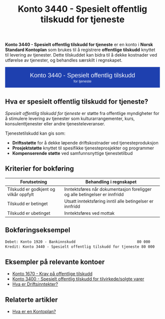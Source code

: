 ﻿---
title: "Konto 3440 - Spesielt offentlig tilskudd for tjeneste"
seoTitle: "Konto 3440 | Offentlig tilskudd for tjenester | Kontoplan"
description: "Konto 3440 i Norsk Standard Kontoplan brukes for å føre spesielt offentlig tilskudd knyttet til tjenester. Les om definisjon, kriterier, bokføring og relaterte kontoer."
summary: "Hva konto 3440 brukes til ved offentlige tilskudd for tjenester, bokføring og relaterte kontoer."
---

**Konto 3440 - Spesielt offentlig tilskudd for tjeneste** er en konto i **Norsk Standard Kontoplan** som brukes til å registrere **offentlige tilskudd** knyttet til levering av tjenester. Dette tilskuddet kan bidra til å dekke kostnader ved utførelse av tjenester, og behandles særskilt i regnskapet.

![Illustrasjon av konto 3440 Spesielt offentlig tilskudd for tjeneste](3440-spesielt-offentlig-tilskudd-for-tjeneste-image.svg)

## Hva er spesielt offentlig tilskudd for tjeneste?

*Spesielt offentlig tilskudd for tjeneste* er støtte fra offentlige myndigheter for å stimulere levering av tjenester som kulturarrangementer, kurs, konsulenttjenester eller andre tjenesteleveranser.

Tjenestetilskudd kan gis som:

* **Driftsstøtte** for å dekke løpende driftskostnader ved tjenesteproduksjon
* **Prosjektstøtte** knyttet til spesifikke tjenesteprosjekter og programmer
* **Kompenserende støtte** ved samfunnsnyttige tjenestetilbud

## Kriterier for bokføring

| Forutsetning                           | Behandling i regnskapet                                                               |
|----------------------------------------|---------------------------------------------------------------------------------------|
| Tilskudd er godkjent og vilkår oppfylt | Inntektsføres når dokumentasjon foreligger og alle betingelser er innfridd             |
| Tilskudd er betinget                   | Utsatt inntektsføring inntil alle betingelser er innfridd                             |
| Tilskudd er ubetinget                  | Inntektsføres ved mottak                                                               |

## Bokføringseksempel

```plaintext
Debet: Konto 1920 - Bankinnskudd                            80 000
Kredit: Konto 3440 - Spesielt offentlig tilskudd for tjeneste 80 000
```

## Eksempler på relevante kontoer

* [Konto 1670 - Krav på offentlige tilskudd](/blogs/kontoplan/1670-krav-pa-offentlige-tilskudd "Konto 1670 - Krav på offentlige tilskudd")
* [Konto 3400 - Spesielt offentlig tilskudd for tilvirkede/solgte varer](/blogs/kontoplan/3400-spesielt-offentlig-tilskudd-for-tilv-solgte-varer "Konto 3400 - Spesielt offentlig tilskudd for tilvirkede/solgte varer")
* [Hva er Driftsinntekter?](/blogs/regnskap/hva-er-driftsinntekter "Hva er Driftsinntekter? Komplett Guide til Driftsinntekter i Regnskap")

## Relaterte artikler

* [Hva er en Kontoplan?](/blogs/regnskap/hva-er-kontoplan "Hva er en Kontoplan? Komplett Guide til Kontoplaner i Norsk Regnskap")






